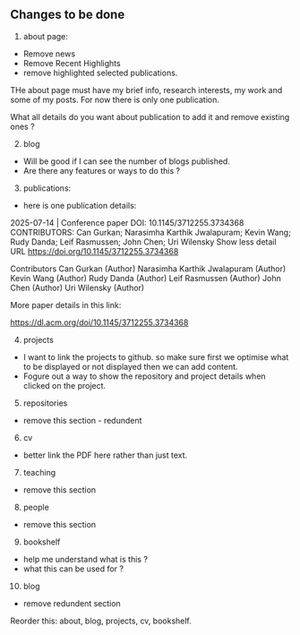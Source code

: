 ## Changes to be done

1. about page:

- Remove news 
- Remove Recent Highlights 
- remove highlighted selected publications. 

THe about page must have my brief info, research interests, my work and some of my posts. 
For now there is only one publication. 

What all details do you want about publication to add it and remove existing ones ? 

2. blog 

- Will be good if I can see the number of blogs published. 
- Are there any features or ways to do this ? 

3. publications:

- here is one publication details: 

2025-07-14 | Conference paper
DOI: 10.1145/3712255.3734368
CONTRIBUTORS: Can Gurkan; Narasimha Karthik Jwalapuram; Kevin Wang; Rudy Danda; Leif Rasmussen; John Chen; Uri Wilensky
Show less detail
URL
https://doi.org/10.1145/3712255.3734368

Contributors
Can Gurkan (Author)
Narasimha Karthik Jwalapuram (Author)
Kevin Wang (Author)
Rudy Danda (Author)
Leif Rasmussen (Author)
John Chen (Author)
Uri Wilensky (Author)


More paper details in this link: 

https://dl.acm.org/doi/10.1145/3712255.3734368

4. projects

- I want to link the projects to github. so make sure first we optimise what to be displayed or not displayed then we can add content. 
- Fogure out a way to show the repository and project details when clicked on the project. 

5. repositories

- remove this section - redundent

6. cv

- better link the PDF here rather than just text. 

7. teaching

- remove this section 

8. people 

- remove this section 

9. bookshelf

- help me understand what is this ? 
- what this can be used for ?

10. blog 

- remove redundent section


Reorder this: about, blog, projects, cv, bookshelf.  

